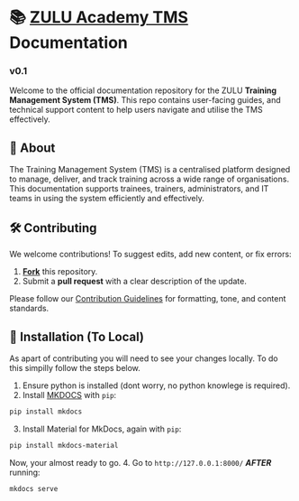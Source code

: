 # 📚 [ZULU Academy TMS](https://zuluacademy.xyz/) Documentation
### v0.1

Welcome to the official documentation repository for the ZULU **Training Management System (TMS)**. This repo contains user-facing guides, and technical support content to help users navigate and utilise the TMS effectively.

## 📖 About

The Training Management System (TMS) is a centralised platform designed to manage, deliver, and track training across a wide range of organisations. This documentation supports trainees, trainers, administrators, and IT teams in using the system efficiently and effectively.

## 🛠️ Contributing

We welcome contributions! To suggest edits, add new content, or fix errors:

1. [**Fork**](https://github.com/KaiSimpson13123/zulu-docs/fork) this repository.
2. Submit a **pull request** with a clear description of the update.

Please follow our [Contribution Guidelines](CONTRIBUTING.md) for formatting, tone, and content standards.

## 🧪 Installation (To Local)

As apart of contributing you will need to see your changes locally. To do this simpilly follow the steps below.

1. Ensure python is installed (dont worry, no python knowlege is required).
2. Install [MKDOCS](https://www.mkdocs.org/) with `pip`:
```bash
pip install mkdocs
```
3. Install Material for MkDocs, again with `pip`:
```bash
pip install mkdocs-material
```
Now, your almost ready to go.
4. Go to `http://127.0.0.1:8000/` ***AFTER*** running:
```bash
mkdocs serve
```
<br>
